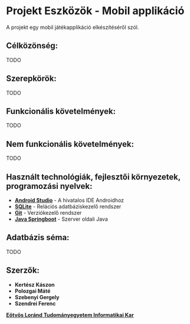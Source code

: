 [SQLite]: https://www.sqlite.org/index.html
[Git]: https://git-scm.com/
[Android Studio]: https://developer.android.com/studio/index.html
[Eötvös Loránd Tudományegyetem Informatikai Kar]: http://inf.elte.hu
[Java Springboot]: https://spring.io/docs

# Projekt Eszközök - Mobil applikáció

A projekt egy mobil játékapplikáció elkészítéséről szól.

## Célközönség:

TODO

## Szerepkörök:

TODO

## Funkcionális követelmények:

TODO

## Nem funkcionális követelmények:

TODO

## Használt technológiák, fejlesztői környezetek, programozási nyelvek:

+ **[Android Studio]** - A hivatalos IDE Androidhoz
+ **[SQLite]** - Relációs adatbáziskezelő rendszer
+ **[Git]** - Verziókezelő rendszer
+ **[Java Springboot]** - Szerver oldali Java

## Adatbázis séma:

TODO

## Szerzők:
+ **Kertész Kászon**
+ **Polozgai Máté**
+ **Szebenyi Gergely**
+ **Szendrei Ferenc**

**[Eötvös Loránd Tudományegyetem Informatikai Kar]**